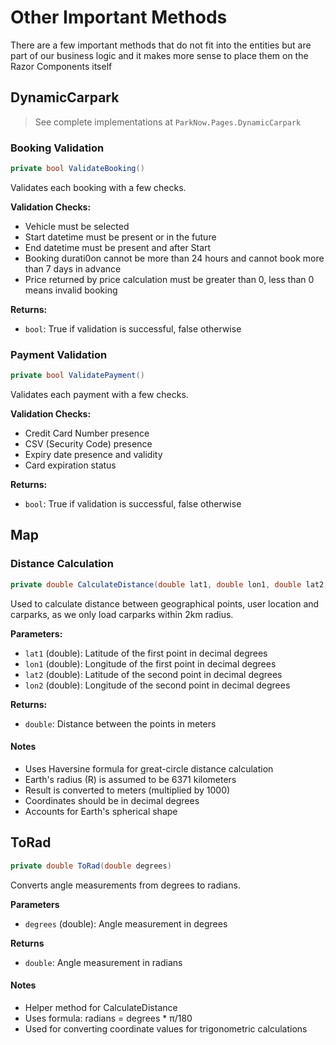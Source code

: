 # Other Important Methods

There are a few important methods that do not fit into the entities but are part of our business logic and it makes more sense
to place them on the Razor Components itself

## DynamicCarpark

> See complete implementations at `ParkNow.Pages.DynamicCarpark`

### Booking Validation
```csharp
private bool ValidateBooking()
```
Validates each booking with a few checks.

**Validation Checks:**
- Vehicle must be selected
- Start datetime must be present or in the future
- End datetime must be present and after Start
- Booking durati0on cannot be more than 24 hours and cannot book more than 7 days in advance
- Price returned by price calculation must be greater than 0, less than 0 means invalid booking

**Returns:**
- `bool`: True if validation is successful, false otherwise

### Payment Validation
```csharp
private bool ValidatePayment()
```
Validates each payment with a few checks.

**Validation Checks:**
- Credit Card Number presence
- CSV (Security Code) presence
- Expiry date presence and validity
- Card expiration status

**Returns:**
- `bool`: True if validation is successful, false otherwise

## Map

### Distance Calculation
```csharp
private double CalculateDistance(double lat1, double lon1, double lat2, double lon2)
```
Used to calculate distance between geographical points, user location and carparks, as we only load carparks within 2km radius.

**Parameters:**
- `lat1` (double): Latitude of the first point in decimal degrees
- `lon1` (double): Longitude of the first point in decimal degrees
- `lat2` (double): Latitude of the second point in decimal degrees
- `lon2` (double): Longitude of the second point in decimal degrees

**Returns:**
- `double`: Distance between the points in meters

#### Notes
- Uses Haversine formula for great-circle distance calculation
- Earth's radius (R) is assumed to be 6371 kilometers
- Result is converted to meters (multiplied by 1000)
- Coordinates should be in decimal degrees
- Accounts for Earth's spherical shape

## ToRad
```csharp
private double ToRad(double degrees)
```
Converts angle measurements from degrees to radians.

**Parameters**
- `degrees` (double): Angle measurement in degrees

**Returns**
- `double`: Angle measurement in radians

#### Notes
- Helper method for CalculateDistance
- Uses formula: radians = degrees * π/180
- Used for converting coordinate values for trigonometric calculations